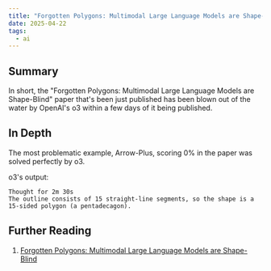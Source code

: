 ```yaml
---
title: "Forgotten Polygons: Multimodal Large Language Models are Shape-Blind - err, oh, no they're not"
date: 2025-04-22
tags:
  - ai
---
```


## Summary

In short, the "Forgotten Polygons: Multimodal Large Language Models are Shape-Blind" paper that's been just published has been blown out of the water by OpenAI's o3 within a few days of it being published.

## In Depth

The most problematic example, Arrow-Plus, scoring 0% in the paper was solved perfectly by o3.

o3's output:

```
Thought for 2m 30s
The outline consists of 15 straight‑line segments, so the shape is a 15‑sided polygon (a pentadecagon).
```


## Further Reading

1. [Forgotten Polygons: Multimodal Large Language Models are Shape-Blind](https://arxiv.org/html/2502.15969v3)
